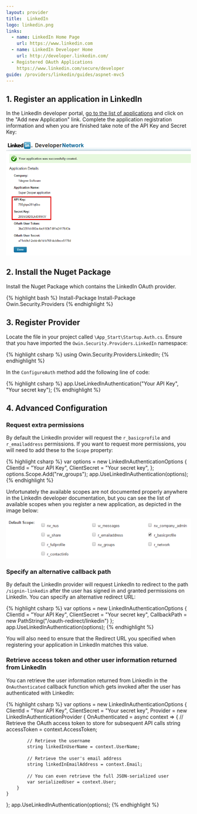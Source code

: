 ```yaml
---
layout: provider
title:  LinkedIn
logo: linkedin.png
links:
  - name: LinkedIn Home Page
    url: https://www.linkedin.com
  - name: LinkedIn Developer Home
    url: http://developer.linkedin.com/
  - Registered OAuth Applications
    https://www.linkedin.com/secure/developer
guide: /providers/linkedin/guides/aspnet-mvc5
---
```


## 1. Register an application in LinkedIn

In the LinkedIn developer portal, [go to the list of applications](https://www.linkedin.com/secure/developer) and click on the "Add new Application" link. Complete the application registration information and when you are finished take note of the API Key and Secret Key:

![](/images/linkedin-api-key-and-secret-key.png)

## 2. Install the Nuget Package

Install the Nuget Package which contains the LinkedIn OAuth provider.

{% highlight bash %}
Install-Package Install-Package Owin.Security.Providers
{% endhighlight %}

## 3. Register Provider
 
Locate the file in your project called `\App_Start\Startup.Auth.cs`. Ensure that you have imported the `Owin.Security.Providers.LinkedIn` namespace:

{% highlight csharp %}
using Owin.Security.Providers.LinkedIn;
{% endhighlight %}

In the `ConfigureAuth` method add the following line of code:

{% highlight csharp %}
app.UseLinkedInAuthentication("Your API Key", "Your secret key");
{% endhighlight %}

## 4. Advanced Configuration

### Request extra permissions

By default the LinkedIn provider will request the `r_basicprofile` and `r_emailaddress` permissions. If you want to request more permissions, you will need to add these to the `Scope` property:

{% highlight csharp %}
var options = new LinkedInAuthenticationOptions
{
    ClientId = "Your API Key",
    ClientSecret = "Your secret key",
};
options.Scope.Add("rw_groups");
app.UseLinkedInAuthentication(options);
{% endhighlight %}

Unfortunately the available scopes are not documented properly anywhere in the LinkedIn developer documentation, but you can see the list of available scopes when you register a new application, as depicted in the image below:

![](/images/linkedin-scopes.png)

### Specify an alternative callback path

By default the LinkedIn provider will request LinkedIn to redirect to the path `/signin-linkedin` after the user has signed in and granted permissions on LinkedIn. You can specify an alternative redirect URL:

{% highlight csharp %}
var options = new LinkedInAuthenticationOptions
{
    ClientId = "Your API Key",
    ClientSecret = "Your secret key",
    CallbackPath = new PathString("/oauth-redirect/linkedin")
};
app.UseLinkedInAuthentication(options);
{% endhighlight %}

You will also need to ensure that the Redirect URL you specified when registering your application in LinkedIn matches this value.

### Retrieve access token and other user information returned from LinkedIn

You can retrieve the user information returned from LinkedIn in the `OnAuthenticated` callback function which gets invoked after the user has authenticated with LinkedIn:

{% highlight csharp %}
var options = new LinkedInAuthenticationOptions
{
    ClientId = "Your API Key",
    ClientSecret = "Your secret key",
    Provider = new LinkedInAuthenticationProvider
    {
        OnAuthenticated = async context =>
        {
            // Retrieve the OAuth access token to store for subsequent API calls
            string accessToken = context.AccessToken;

            // Retrieve the username
            string linkedInUserName = context.UserName;

            // Retrieve the user's email address
            string linkedInEmailAddress = context.Email;

            // You can even retrieve the full JSON-serialized user
            var serializedUser = context.User;
        }
    }
};
app.UseLinkedInAuthentication(options);
{% endhighlight %}
